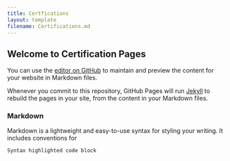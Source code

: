 ```yaml
---
title: Certfications
layout: template
filename: Certifications.md
--- 
```

## Welcome to Certification Pages

You can use the [editor on GitHub](https://github.com/zimtech0/digital_marketing_examples/edit/master/README.md) to maintain and preview the content for your website in Markdown files.

Whenever you commit to this repository, GitHub Pages will run [Jekyll](https://jekyllrb.com/) to rebuild the pages in your site, from the content in your Markdown files.

### Markdown

Markdown is a lightweight and easy-to-use syntax for styling your writing. It includes conventions for

```markdown
Syntax highlighted code block
